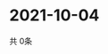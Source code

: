# 2021-10-04
  共 0条

  <!-- BEGIN -->
  <!-- 最后更新时间Mon Oct 04 2021 13:12:10 GMT+0000 (Coordinated Universal Time) -->
  
  <!-- END -->
  
  